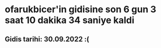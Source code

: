 # ofarukbicer'in gidisine son 6 gun 3 saat 10 dakika 34 saniye kaldi

## Gidis tarihi: 30.09.2022 :(